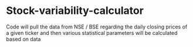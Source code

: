 # Stock-variability-calculator
Code will pull the data from NSE / BSE regarding the daily closing prices of a given ticker and then various statistical parameters will be calculated based on data
